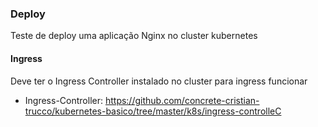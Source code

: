 ### Deploy 
  Teste de deploy uma aplicação Nginx no cluster kubernetes



#### Ingress
  Deve ter o Ingress Controller instalado no cluster para ingress funcionar
* Ingress-Controller: https://github.com/concrete-cristian-trucco/kubernetes-basico/tree/master/k8s/ingress-controlleC
